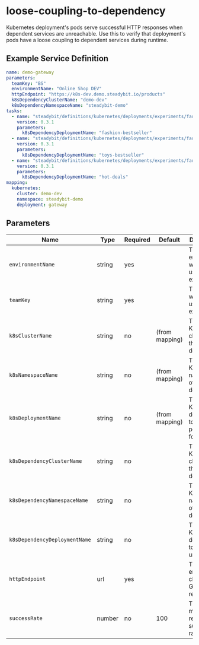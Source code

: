 # loose-coupling-to-dependency

Kubernetes deployment's pods serve successful HTTP responses when dependent services are unreachable.
Use this to verify that deployment's pods have a loose coupling to dependent services during runtime.

## Example Service Definition

```yaml
name: demo-gateway
parameters:
  teamKey: "BS"
  environmentName: "Online Shop DEV"
  httpEndpoint: "https://k8s-dev.demo.steadybit.io/products"
  k8sDependencyClusterName: "demo-dev"
  k8sDependencyNamespaceName: "steadybit-demo"
tasks:
  - name: "steadybit/definitions/kubernetes/deployments/experiments/faultless-redundancy-rolling-update"
    version: 0.3.1
    parameters:
      k8sDependencyDeploymentName: "fashion-bestseller"
  - name: "steadybit/definitions/kubernetes/deployments/experiments/faultless-redundancy-rolling-update"
    version: 0.3.1
    parameters:
      k8sDependencyDeploymentName: "toys-bestseller"
  - name: "steadybit/definitions/kubernetes/deployments/experiments/faultless-redundancy-rolling-update"
    version: 0.3.1
    parameters:
      k8sDependencyDeploymentName: "hot-deals"
mapping:
  kubernetes:
    cluster: demo-dev
    namespace: steadybit-demo
    deployment: gateway
```

## Parameters

| Name                          | Type   | Required | Default        | Description                                          |
|-------------------------------|--------|----------|----------------|------------------------------------------------------|
| `environmentName`             | string | yes      |                | The environment which is used for the experiment     |
| `teamKey`                     | string | yes      |                | The team which is used for the experiment            |
| `k8sClusterName`              | string | no       | (from mapping) | The Kubernetes cluster of the deployment             |
| `k8sNamespaceName`            | string | no       | (from mapping) | The Kubernetes namespace of the deployment           |
| `k8sDeploymentName`           | string | no       | (from mapping) | The Kubernetes deployment to watch the pod count for |
| `k8sDependencyClusterName`    | string | no       |                | The Kubernetes cluster of the deployment             |
| `k8sDependencyNamespaceName`  | string | no       |                | The Kubernetes namespace of the deployment           |
| `k8sDependencyDeploymentName` | string | no       |                | The Kubernetes deployment to make unreachable        |
| `httpEndpoint`                | url    | yes      |                | The HTTP endpoint to check using GET requests        |
| `successRate`                 | number | no       | 100            | The minimum required success rate.                   |